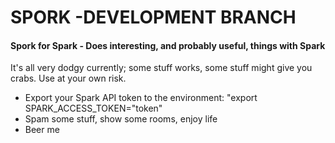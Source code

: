  # SPORK -DEVELOPMENT BRANCH
#### Spork for Spark - Does interesting, and probably useful, things with Spark
It's all very dodgy currently; some stuff works, some stuff might give you crabs. Use at your own risk.

* Export your Spark API token to the environment:
"export SPARK_ACCESS_TOKEN="token"
* Spam some stuff, show some rooms, enjoy life
* Beer me


